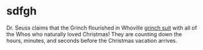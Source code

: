 # sdfgh
Dr. Seuss claims that the Grinch flourished in Whoville <a href="https://grinchcostume.shop/">grinch suit</a> with all of the Whos who naturally loved Christmas! They are counting down the hours, minutes, and seconds before the Christmas vacation arrives.
